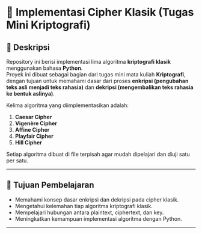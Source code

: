 # 🔐 Implementasi Cipher Klasik (Tugas Mini Kriptografi)

## 📖 Deskripsi
Repository ini berisi implementasi lima algoritma **kriptografi klasik** menggunakan bahasa **Python**.  
Proyek ini dibuat sebagai bagian dari tugas mini mata kuliah **Kriptografi**, dengan tujuan untuk memahami dasar dari proses **enkripsi (pengubahan teks asli menjadi teks rahasia)** dan **dekripsi (mengembalikan teks rahasia ke bentuk aslinya)**.

Kelima algoritma yang diimplementasikan adalah:
1. **Caesar Cipher**
2. **Vigenère Cipher**
3. **Affine Cipher**
4. **Playfair Cipher**
5. **Hill Cipher**

Setiap algoritma dibuat di file terpisah agar mudah dipelajari dan diuji satu per satu.

---

## 🧠 Tujuan Pembelajaran
- Memahami konsep dasar enkripsi dan dekripsi pada cipher klasik.  
- Mengetahui kelemahan tiap algoritma kriptografi klasik.  
- Mempelajari hubungan antara plaintext, ciphertext, dan key.  
- Meningkatkan kemampuan implementasi algoritma dengan Python.

---
